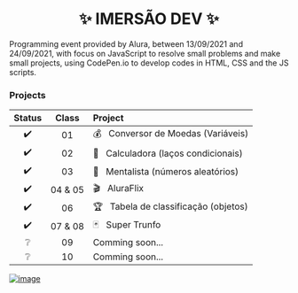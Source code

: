<h1 align="center"> ✨ IMERSÃO DEV ✨ </h1>

Programming event provided by Alura, between 13/09/2021 and 24/09/2021, with focus on JavaScript to resolve small problems and make small projects, 
using CodePen.io to develop codes in HTML, CSS and the JS scripts.

### Projects
|       Status       |  Class  | Project                                        |
| :----------------: | :-----: | :--------------------------------------------- |
| :heavy_check_mark: |    01   | :moneybag: &nbsp; Conversor de Moedas (Variáveis)     |
| :heavy_check_mark: |    02   | :1234: &nbsp; Calculadora (laços condicionais)        |
| :heavy_check_mark: |    03   | :crystal_ball: &nbsp; Mentalista (números aleatórios) |
| :heavy_check_mark: | 04 & 05 | :clapper: &nbsp; AluraFlix                            |
| :heavy_check_mark: |    06   | :trophy: &nbsp; Tabela de classificação (objetos)     |
| :heavy_check_mark: | 07 & 08 | :black_joker: &nbsp; Super Trunfo                     |
|  :grey_question:   |    09   | Comming soon...                                       |
|  :grey_question:   |    10   | Comming soon...                                       |
  
[![image](https://img.shields.io/badge/✨%20Maria%20Gabriela%20Reis,%202021-LinkedIn-009973?style=flat-square)](https://www.linkedin.com/in/mariagabrielareis/)
